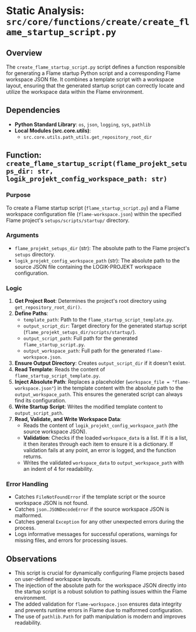 # Static Analysis: `src/core/functions/create/create_flame_startup_script.py`

## Overview
The `create_flame_startup_script.py` script defines a function responsible for generating a Flame startup Python script and a corresponding Flame workspace JSON file. It combines a template script with a workspace layout, ensuring that the generated startup script can correctly locate and utilize the workspace data within the Flame environment.

## Dependencies
- **Python Standard Library**: `os`, `json`, `logging`, `sys`, `pathlib`
- **Local Modules (src.core.utils)**:
    - `src.core.utils.path_utils.get_repository_root_dir`

## Function: `create_flame_startup_script(flame_projekt_setups_dir: str, logik_projekt_config_workspace_path: str)`

### Purpose
To create a Flame startup script (`flame_startup_script.py`) and a Flame workspace configuration file (`flame-workspace.json`) within the specified Flame project's `setups/scripts/startup/` directory.

### Arguments
- `flame_projekt_setups_dir` (str): The absolute path to the Flame project's `setups` directory.
- `logik_projekt_config_workspace_path` (str): The absolute path to the source JSON file containing the LOGIK-PROJEKT workspace configuration.

### Logic
1.  **Get Project Root**: Determines the project's root directory using `get_repository_root_dir()`.
2.  **Define Paths**: 
    - `template_path`: Path to the `flame_startup_script_template.py`.
    - `output_script_dir`: Target directory for the generated startup script (`flame_projekt_setups_dir/scripts/startup/`).
    - `output_script_path`: Full path for the generated `flame_startup_script.py`.
    - `output_workspace_path`: Full path for the generated `flame-workspace.json`.
3.  **Ensure Output Directory**: Creates `output_script_dir` if it doesn't exist.
4.  **Read Template**: Reads the content of `flame_startup_script_template.py`.
5.  **Inject Absolute Path**: Replaces a placeholder (`workspace_file = "flame-workspace.json"`) in the template content with the absolute path to the `output_workspace_path`. This ensures the generated script can always find its configuration.
6.  **Write Startup Script**: Writes the modified template content to `output_script_path`.
7.  **Read, Validate, and Write Workspace Data**:
    - Reads the content of `logik_projekt_config_workspace_path` (the source workspace JSON).
    - **Validation**: Checks if the loaded `workspace_data` is a list. If it is a list, it then iterates through each item to ensure it is a dictionary. If validation fails at any point, an error is logged, and the function returns.
    - Writes the validated `workspace_data` to `output_workspace_path` with an indent of 4 for readability.

### Error Handling
- Catches `FileNotFoundError` if the template script or the source workspace JSON is not found.
- Catches `json.JSONDecodeError` if the source workspace JSON is malformed.
- Catches general `Exception` for any other unexpected errors during the process.
- Logs informative messages for successful operations, warnings for missing files, and errors for processing issues.

## Observations
- This script is crucial for dynamically configuring Flame projects based on user-defined workspace layouts.
- The injection of the absolute path for the workspace JSON directly into the startup script is a robust solution to pathing issues within the Flame environment.
- The added validation for `flame-workspace.json` ensures data integrity and prevents runtime errors in Flame due to malformed configuration.
- The use of `pathlib.Path` for path manipulation is modern and improves readability.
